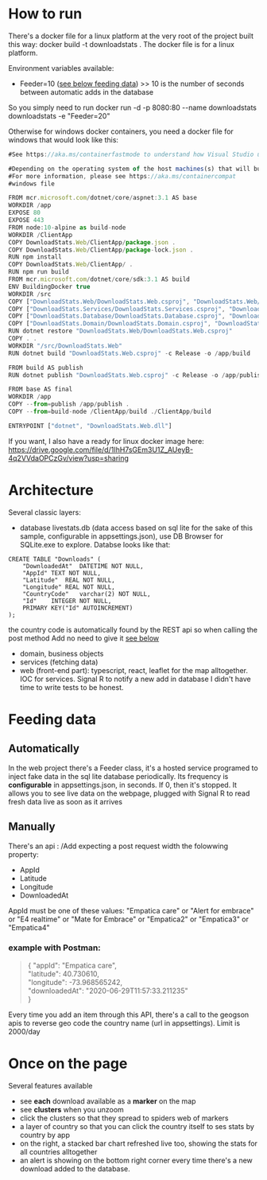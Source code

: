 # How to run
There's a docker file for a linux platform at the very root of the project built this way:
docker build -t downloadstats .
The docker file is for a linux platform. 

Environment variables available:
* Feeder=10 ([see below feeding data](#feeding-data)) >> 10 is the number of seconds between automatic adds in the database

So you simply need to run 
docker run -d -p 8080:80 --name downloadstats downloadstats -e "Feeder=20"  

Otherwise for windows docker containers, you need a docker file for windows that would look like this:
```javascript
#See https://aka.ms/containerfastmode to understand how Visual Studio uses this Dockerfile to build your images for faster debugging.

#Depending on the operating system of the host machines(s) that will build or run the containers, the image specified in the FROM statement may need to be changed.
#For more information, please see https://aka.ms/containercompat
#windows file

FROM mcr.microsoft.com/dotnet/core/aspnet:3.1 AS base
WORKDIR /app
EXPOSE 80
EXPOSE 443
FROM node:10-alpine as build-node
WORKDIR /ClientApp
COPY DownloadStats.Web/ClientApp/package.json .
COPY DownloadStats.Web/ClientApp/package-lock.json .
RUN npm install
COPY DownloadStats.Web/ClientApp/ . 
RUN npm run build 
FROM mcr.microsoft.com/dotnet/core/sdk:3.1 AS build
ENV BuildingDocker true
WORKDIR /src
COPY ["DownloadStats.Web/DownloadStats.Web.csproj", "DownloadStats.Web/"]
COPY ["DownloadStats.Services/DownloadStats.Services.csproj", "DownloadStats.Services/"]
COPY ["DownloadStats.Database/DownloadStats.Database.csproj", "DownloadStats.Database/"]
COPY ["DownloadStats.Domain/DownloadStats.Domain.csproj", "DownloadStats.Domain/"]
RUN dotnet restore "DownloadStats.Web/DownloadStats.Web.csproj"
COPY . .
WORKDIR "/src/DownloadStats.Web"
RUN dotnet build "DownloadStats.Web.csproj" -c Release -o /app/build

FROM build AS publish
RUN dotnet publish "DownloadStats.Web.csproj" -c Release -o /app/publish

FROM base AS final
WORKDIR /app
COPY --from=publish /app/publish .
COPY --from=build-node /ClientApp/build ./ClientApp/build

ENTRYPOINT ["dotnet", "DownloadStats.Web.dll"]
```

If you want, I also have a ready for linux docker image here: https://drive.google.com/file/d/1IhH7sGEm3U1Z_AUeyB-4q2VVdaOPCzGv/view?usp=sharing

# Architecture

Several classic layers: 
* database livestats.db (data access based on sql lite for the sake of this sample, configurable in appsettings.json), use DB Browser for SQLite.exe to explore. Databse looks like that: 
```
CREATE TABLE "Downloads" (
	"DownloadedAt"	DATETIME NOT NULL,
	"AppId"	TEXT NOT NULL,
	"Latitude"	REAL NOT NULL,
	"Longitude"	REAL NOT NULL,
	"CountryCode"	varchar(2) NOT NULL,
	"Id"	INTEGER NOT NULL,
	PRIMARY KEY("Id" AUTOINCREMENT)
);
```
the country code is automatically found by the REST api so when calling the post method Add no need to give it [see below](##-manually)
* domain, business objects
* services (fetching data)
* web (front-end part): typescript, react, leaflet for the map alltogether. IOC for services. Signal R to notify a new add in database
I didn't have time to write tests to be honest.

# Feeding data

## Automatically 
In the web project there's a Feeder class, it's a hosted service programed to inject fake data in the sql lite database periodically.
Its frequency is **configurable** in appsettings.json, in seconds. If 0, then it's stopped. 
It allows you to see live data on the webpage, plugged with Signal R to read fresh data live as soon as it arrives

## Manually
There's an api : /Add expecting a post request width the folowwing property:
   * AppId
   * Latitude
   * Longitude
   * DownloadedAt

AppId must be one of these values:
"Empatica care" or "Alert for embrace" or "E4 realtime" or "Mate for Embrace" or "Empatica2" or "Empatica3" or "Empatica4"
### example with Postman:
> {
        "appId": "Empatica care",   
        "latitude": 40.730610,      
        "longitude":  -73.968565242,        
        "downloadedAt": "2020-06-29T11:57:33.211235"        
} 

Every time you add an item through this API, there's a call to the geogson apis to reverse geo code the country name (url in appsettings). Limit is 2000/day

# Once on the page

Several features available
* see **each** download available as a **marker** on the map
* see **clusters** when you unzoom
* click the clusters so that they spread to spiders web of markers
* a layer of country so that you can click the country itself to ses stats by country by app
* on the right, a stacked bar chart refreshed live too, showing the stats for all countries alltogether
* an alert is showing on the bottom right corner every time there's a new download added to the database.

